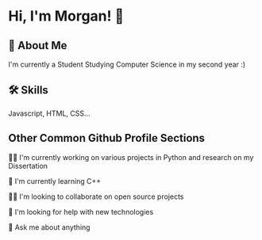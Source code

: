 # Hi, I'm Morgan! 👋

## 🚀 About Me
I'm currently a Student Studying Computer Science in my second year :)

## 🛠 Skills
Javascript, HTML, CSS...

## Other Common Github Profile Sections
👩‍💻 I'm currently working on various projects in Python and research on my Dissertation

🧠 I'm currently learning C++

👯‍♀️ I'm looking to collaborate on open source projects

🤔 I'm looking for help with new technologies

💬 Ask me about anything

